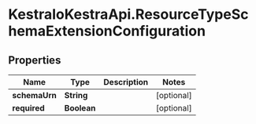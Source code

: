 # KestraIoKestraApi.ResourceTypeSchemaExtensionConfiguration

## Properties

Name | Type | Description | Notes
------------ | ------------- | ------------- | -------------
**schemaUrn** | **String** |  | [optional] 
**required** | **Boolean** |  | [optional] 


